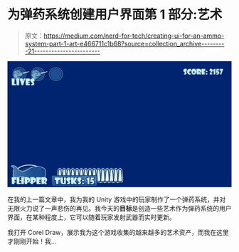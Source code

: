 # 为弹药系统创建用户界面第 1 部分:艺术

> 原文：<https://medium.com/nerd-for-tech/creating-ui-for-an-ammo-system-part-1-art-e466711c1b68?source=collection_archive---------21----------------------->

![](img/4614aeed2cbd343ca8d90fcfc4d3aa78.png)

在我的上一篇文章中，我为我的 Unity 游戏中的玩家制作了一个弹药系统，并对无限火力说了一声悲伤的再见。我今天的**目标**是创造一些艺术作为弹药系统的用户界面，在某种程度上，它可以随着玩家发射武器而实时更新。

我打开 Corel Draw，展示我为这个游戏收集的越来越多的艺术资产，而我在这里才刚刚开始！我…